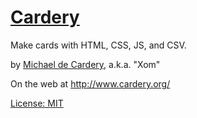 # [Cardery](https://github.com/Xomnom/Cardery/)
Make cards with HTML, CSS, JS, and CSV.

by [Michael de Cardery](https://twitter.com/deCardery),
a.k.a. "Xom"

On the web at http://www.cardery.org/

[License: MIT](https://github.com/Xomnom/Cardery/blob/master/LICENSE)
